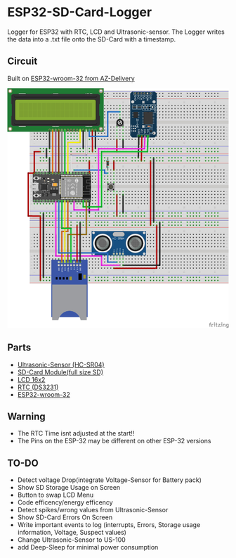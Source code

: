 # ESP32-SD-Card-Logger

Logger for ESP32 with RTC, LCD and Ultrasonic-sensor.
The Logger writes the data into a .txt file onto the SD-Card with a timestamp.

## Circuit

Built on <a href="https://www.az-delivery.de/products/esp32-dev-kit-c-v4-unverlotet">ESP32-wroom-32 from AZ-Delivery</a>

![graphic of circuit](./graphics/Circuit.jpg)

## Parts

- <a href="https://www.az-delivery.de/products/3er-set-hc-sr04-ultraschallmodule">Ultrasonic-Sensor (HC-SR04)</a>
- <a href="https://www.amazon.de/-/en/SUNFOUNDER-SD-Card-Module-Arduino/dp/B07R6HQGS1/ref=sr_1_4?crid=2JJTJ383MF7DM&keywords=sd-kartenmodul&qid=1670612869&sprefix=sd-card+module%2Caps%2C134&sr=8-4">SD-Card Module(full size SD)</a>
- <a href="https://www.az-delivery.de/products/16x2-lcd-blaues-display">LCD 16x2</a>
- <a href="https://www.az-delivery.de/products/ds3231-real-time-clock">RTC (DS3231)</a>
- <a href="https://www.az-delivery.de/products/esp32-dev-kit-c-v4-unverlotet">ESP32-wroom-32</a>

## Warning

- The RTC Time isnt adjusted at the start!!
- The Pins on the ESP-32 may be different on other ESP-32 versions

## TO-DO

- Detect voltage Drop(integrate Voltage-Sensor for Battery pack)
- Show SD Storage Usage on Screen
- Button to swap LCD Menu
- Code efficency/energy efficency
- Detect spikes/wrong values from Ultrasonic-Sensor
- Show SD-Card Errors On Screen
- Write important events to log (interrupts, Errors, Storage usage information, Voltage, Suspect values)
- Change Ultrasonic-Sensor to US-100
- add Deep-Sleep for minimal power consumption

